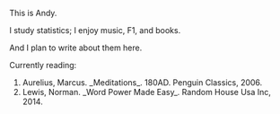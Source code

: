 This is Andy.

I study statistics; I enjoy music, F1, and books. 

And I plan to write about them here. 

Currently reading: 
<ol>
<li>Aurelius, Marcus. _Meditations_. 180AD. Penguin Classics, 2006.</li>
<li>Lewis, Norman. _Word Power Made Easy_. Random House Usa Inc, 2014.</li>
</ol>
